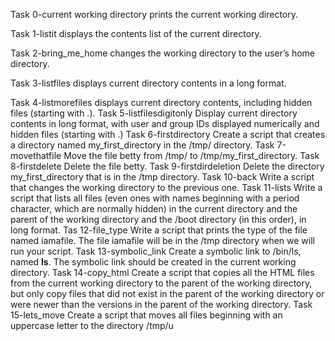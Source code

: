 Task 0-current working directory prints the current working directory.

Task 1-listit displays the contents list of the current directory.

Task 2-bring_me_home changes the working directory to the user’s home directory.

Task 3-listfiles displays current directory contents in a long format.

Task 4-listmorefiles displays current directory contents, including hidden files (starting with .).
Task 5-listfilesdigitonly Display current directory contents in long format,
with user and group IDs displayed numerically and hidden files (starting with
.)
Task 6-firstdirectory Create a script that creates a directory named my_first_directory in the /tmp/ directory.
Task 7-movethatfile Move the file betty from /tmp/ to /tmp/my_first_directory.
Task 8-firstdelete Delete the file betty.
Task 9-firstdirdeletion Delete the directory my_first_directory that is in the /tmp directory.
Task 10-back Write a script that changes the working directory to the previous one.
Task 11-lists Write a script that lists all files (even ones with names beginning with a period character, which are normally hidden) in the current directory and the parent of the working directory and the /boot directory (in this order), in long format.
Tas 12-file_type Write a script that prints the type of the file named iamafile. The file iamafile will be in the /tmp directory when we will run your script.
Task 13-symbolic_link Create a symbolic link to /bin/ls, named __ls__. The symbolic link should be created in the current working directory.
Task 14-copy_html Create a script that copies all the HTML files from the current working directory to the parent of the working directory, but only copy files that did not exist in the parent of the working directory or were newer than the versions in the parent of the working directory.
Task 15-lets_move Create a script that moves all files beginning with an uppercase letter to the directory /tmp/u 
